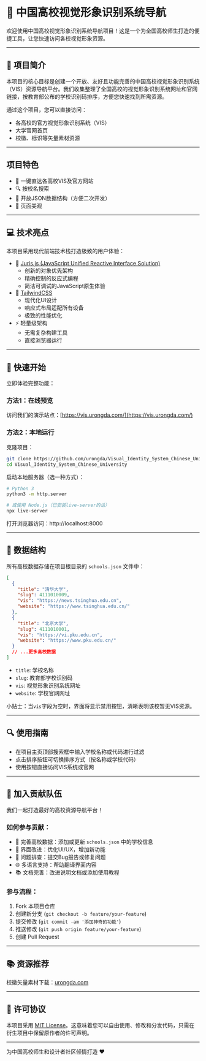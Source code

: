 # 🏫 中国高校视觉形象识别系统导航

欢迎使用中国高校视觉形象识别系统导航项目！这是一个为全国高校师生打造的便捷工具，让您快速访问各校视觉形象资源。

---

## 🌟 项目简介

本项目的核心目标是创建一个开放、友好且功能完善的中国高校视觉形象识别系统（VIS）资源导航平台。我们收集整理了全国高校的视觉形象识别系统网址和官网链接，按教育部公布的学校识别码排序，方便您快速找到所需资源。

通过这个项目，您可以直接访问：
- 各高校的官方视觉形象识别系统（VIS）
- 大学官网首页
- 校徽、标识等矢量素材资源

---

## 项目特色

- 🚀 一键直达各高校VIS及官方网站
- 🔍 按校名搜索
- 📂 开放JSON数据结构（方便二次开发）
- 🎨 页面美观

---

## 💻 技术亮点

本项目采用现代前端技术栈打造极致的用户体验：

- 🧠 [Juris.js (JavaScript Unified Reactive Interface Solution)](https://github.com/jurisjs/juris)
  - 创新的对象优先架构
  - 精确控制的反应式编程
  - 简洁可调试的JavaScript原生体验
- 🎨 [TailwindCSS](https://tailwindcss.com/)
  - 现代化UI设计
  - 响应式布局适配所有设备
  - 极致的性能优化
- ⚡ 轻量级架构
  - 无需复杂构建工具
  - 直接浏览器运行

---

## 🚀 快速开始

立即体验完整功能：

### 方法1：在线预览

访问我们的演示站点：[https://vis.urongda.com/](https://vis.urongda.com/)

### 方法2：本地运行

克隆项目：
```bash
git clone https://github.com/urongda/Visual_Identity_System_Chinese_University.git
cd Visual_Identity_System_Chinese_University
```

启动本地服务器（选一种方式）：
```bash
# Python 3
python3 -m http.server

# 或使用 Node.js（已安装live-server的话）
npx live-server
```

打开浏览器访问：http://localhost:8000

---

## 📂 数据结构

所有高校数据存储在项目根目录的 `schools.json` 文件中：

```json
[
  {
    "title": "清华大学",
    "slug": 4111010009,
    "vis": "https://news.tsinghua.edu.cn",
    "website": "https://www.tsinghua.edu.cn/"
  },
  {
    "title": "北京大学",
    "slug": 4111010001,
    "vis": "https://vi.pku.edu.cn",
    "website": "https://www.pku.edu.cn/"
  }
  // ...更多高校数据
]
```
- `title`: 学校名称
- `slug`: 教育部学校识别码
- `vis`: 视觉形象识别系统网址
- `website`: 学校官网网址

小贴士：当`vis`字段为空时，界面将显示禁用按钮，清晰表明该校暂无VIS资源。

---

## 🔍 使用指南

- 在项目主页顶部搜索框中输入学校名称或代码进行过滤
- 点击排序按钮可切换排序方式（按名称或学校代码）
- 使用按钮直接访问VIS系统或官网

---

## 👥 加入贡献队伍

我们一起打造最好的高校资源导航平台！

### 如何参与贡献：
- 📝 完善高校数据：添加或更新 `schools.json` 中的学校信息
- 🎨 界面改进：优化UI/UX，增加新功能
- 🐞 问题排查：提交Bug报告或修复问题
- 🌐 多语言支持：帮助翻译界面内容
- 📚 文档完善：改进说明文档或添加使用教程

### 参与流程：
1. Fork 本项目仓库
2. 创建新分支 (`git checkout -b feature/your-feature`)
3. 提交修改 (`git commit -am '添加神奇的功能'`)
4. 推送修改 (`git push origin feature/your-feature`)
5. 创建 Pull Request

---

## 📚 资源推荐

校徽矢量素材下载：[urongda.com](https://www.urongda.com)



---

## 📜 许可协议

本项目采用 [MIT License](https://opensource.org/licenses/MIT)。这意味着您可以自由使用、修改和分发代码，只需在衍生项目中保留原作者的许可声明。

---

为中国高校师生和设计者社区倾情打造 ❤️